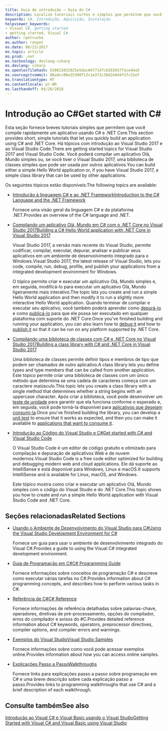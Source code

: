 ```yaml
---
title: Guia de introdução – Guia do C#
description: Localize tutoriais curtos e simples que permitem que você aprenda rapidamente os conceitos básicos de C# e como escrever aplicativos .NET Core.
keywords: C#, Introdução, Aquisição, Instalação
helpviewer_keywords:
- Visual C#, getting started
- getting started, Visual C#
author: rpetrusha
ms.author: ronpet
ms.date: 08/23/2017
ms.topic: article
ms.prod: .net
ms.technology: devlang-csharp
ms.devlang: csharp
ms.openlocfilehash: 630815032925e5dac0477147c6265657face44a5
ms.sourcegitcommit: 86adcc06e35390f13c1e372c36d2e044f1fc31ef
ms.translationtype: HT
ms.contentlocale: pt-BR
ms.lasthandoff: 04/26/2018
---
```

# <a name="get-started-with-c"></a><span data-ttu-id="19c89-104">Introdução ao C#</span><span class="sxs-lookup"><span data-stu-id="19c89-104">Get started with C#</span></span> #

<span data-ttu-id="19c89-105">Esta seção fornece breves tutoriais simples que permitem que você compile rapidamente um aplicativo usando C# e .NET Core.</span><span class="sxs-lookup"><span data-stu-id="19c89-105">This section provides short, simple tutorials that let you quickly build an application using C# and .NET Core.</span></span> <span data-ttu-id="19c89-106">Há tópicos com introdução ao Visual Studio 2017 e ao Visual Studio Code.</span><span class="sxs-lookup"><span data-stu-id="19c89-106">There are getting started topics for Visual Studio 2017 and Visual Studio Code.</span></span> <span data-ttu-id="19c89-107">Você poderá compilar um aplicativo Olá, Mundo simples ou, se você tiver o Visual Studio 2017, uma biblioteca de classes simples que pode ser usada por outros aplicativos.</span><span class="sxs-lookup"><span data-stu-id="19c89-107">You can build either a simple Hello World application or, if you have Visual Studio 2017, a simple class library that can be used by other applications.</span></span>

<span data-ttu-id="19c89-108">Os seguintes tópicos estão disponíveis:</span><span class="sxs-lookup"><span data-stu-id="19c89-108">The following topics are available:</span></span>

* [<span data-ttu-id="19c89-109">Introdução à linguagem C# e ao .NET Framework</span><span class="sxs-lookup"><span data-stu-id="19c89-109">Introduction to the C# Language and the .NET Framework</span></span>](introduction-to-the-csharp-language-and-the-net-framework.md)

     <span data-ttu-id="19c89-110">Fornece uma visão geral da linguagem C# e da plataforma .NET.</span><span class="sxs-lookup"><span data-stu-id="19c89-110">Provides an overview of the C# language and .NET.</span></span>

* [<span data-ttu-id="19c89-111">Compilando um aplicativo Olá, Mundo em C# com o .NET Core no Visual Studio 2017</span><span class="sxs-lookup"><span data-stu-id="19c89-111">Building a C# Hello World application with .NET Core in Visual Studio 2017</span></span>](../../core/tutorials/with-visual-studio.md)

   <span data-ttu-id="19c89-112">Visual Studio 2017, a versão mais recente do Visual Studio, permite codificar, compilar, executar, depurar, analisar e publicar seus aplicativos em um ambiente de desenvolvimento integrado para o Windows.</span><span class="sxs-lookup"><span data-stu-id="19c89-112">Visual Studio 2017, the latest release of Visual Studio, lets you code, compile, run, debug, profile, and publish your applications from a integrated development environment for Windows.</span></span>

   <span data-ttu-id="19c89-113">O tópico permite criar e executar um aplicativo Olá, Mundo simples e, em seguida, modificá-lo para executar um aplicativo Olá, Mundo ligeiramente mais interativo.</span><span class="sxs-lookup"><span data-stu-id="19c89-113">The topic lets you create and run a simple Hello World application and then modify it to run a slightly more interactive Hello World application.</span></span> <span data-ttu-id="19c89-114">Quando terminar de compilar e executar seu aplicativo, você também poderá aprender como [depurá-lo](../../core/tutorials/debugging-with-visual-studio.md) e como [publicá-lo](../../core/tutorials/publishing-with-visual-studio.md) para que ele possa ser executado em qualquer plataforma com suporte do .NET Core.</span><span class="sxs-lookup"><span data-stu-id="19c89-114">Once you've finished building and running your application, you can also learn how to [debug it](../../core/tutorials/debugging-with-visual-studio.md) and how to [publish it](../../core/tutorials/publishing-with-visual-studio.md) so that it can be run on any platform supported by .NET Core.</span></span>

* [<span data-ttu-id="19c89-115">Compilando uma biblioteca de classes com C# e .NET Core no Visual Studio 2017</span><span class="sxs-lookup"><span data-stu-id="19c89-115">Building a class library with C# and .NET Core in Visual Studio 2017</span></span>](../../core/tutorials/library-with-visual-studio.md)

   <span data-ttu-id="19c89-116">Uma biblioteca de classes permite definir tipos e membros de tipo que podem ser chamados de outro aplicativo.</span><span class="sxs-lookup"><span data-stu-id="19c89-116">A class library lets you define types and type members that can be called from another application.</span></span> <span data-ttu-id="19c89-117">Este tópico permite criar uma biblioteca de classes com um único método que determina se uma cadeia de caracteres começa com um caractere maiúsculo.</span><span class="sxs-lookup"><span data-stu-id="19c89-117">This topic lets you create a class library with a single method that determines whether a string begins with an uppercase character.</span></span> <span data-ttu-id="19c89-118">Após criar a biblioteca, você pode desenvolver um [teste de unidade](../../core/tutorials/testing-library-with-visual-studio.md) para garantir que ela funciona conforme o esperado e, em seguida, você pode torná-la disponível para [aplicativos que desejam consumi-la](../../core/tutorials/consuming-library-with-visual-studio.md).</span><span class="sxs-lookup"><span data-stu-id="19c89-118">Once you've finished building the library, you can develop a [unit test](../../core/tutorials/testing-library-with-visual-studio.md) to ensure that it works as expected, and then you can make it available to [applications that want to consume it](../../core/tutorials/consuming-library-with-visual-studio.md).</span></span>

* [<span data-ttu-id="19c89-119">Introdução ao Código do Visual Studio e C#</span><span class="sxs-lookup"><span data-stu-id="19c89-119">Get started with C# and Visual Studio Code</span></span>](../../core/tutorials/with-visual-studio-code.md)

   <span data-ttu-id="19c89-120">O Visual Studio Code é um editor de código gratuito e otimizado para compilação e depuração de aplicativos Web e de nuvem modernos.</span><span class="sxs-lookup"><span data-stu-id="19c89-120">Visual Studio Code is a free code editor optimized for building and debugging modern web and cloud applications.</span></span> <span data-ttu-id="19c89-121">Ele dá suporte ao IntelliSense e está disponível para Windows, Linux e macOS.</span><span class="sxs-lookup"><span data-stu-id="19c89-121">It supports IntelliSense and is available for Linux, macOS, and Windows.</span></span>

   <span data-ttu-id="19c89-122">Este tópico mostra como criar e executar um aplicativo Olá, Mundo simples com o código do Visual Studio e do .NET Core.</span><span class="sxs-lookup"><span data-stu-id="19c89-122">This topic shows you how to create and run a simple Hello World application with Visual Studio Code and .NET Core.</span></span>

## <a name="related-sections"></a><span data-ttu-id="19c89-123">Seções relacionadas</span><span class="sxs-lookup"><span data-stu-id="19c89-123">Related Sections</span></span>

* [<span data-ttu-id="19c89-124">Usando o Ambiente de Desenvolvimento do Visual Studio para C#</span><span class="sxs-lookup"><span data-stu-id="19c89-124">Using the Visual Studio Development Environment for C#</span></span>](/visualstudio/csharp-ide/using-the-visual-studio-development-environment-for-csharp)  

    <span data-ttu-id="19c89-125">Fornece um guia para usar o ambiente de desenvolvimento integrado do Visual C#.</span><span class="sxs-lookup"><span data-stu-id="19c89-125">Provides a guide to using the Visual C# integrated development environment.</span></span>

* [<span data-ttu-id="19c89-126">Guia de Programação em C#</span><span class="sxs-lookup"><span data-stu-id="19c89-126">C# Programming Guide</span></span>](../../csharp/programming-guide/index.md)

    <span data-ttu-id="19c89-127">Fornece informações sobre conceitos de programação C# e descreve como executar várias tarefas no C#.</span><span class="sxs-lookup"><span data-stu-id="19c89-127">Provides information about C# programming concepts, and describes how to perform various tasks in C#.</span></span>

* [<span data-ttu-id="19c89-128">Referência de C#</span><span class="sxs-lookup"><span data-stu-id="19c89-128">C# Reference</span></span>](../../csharp/language-reference/index.md)

    <span data-ttu-id="19c89-129">Fornece informações de referência detalhadas sobre palavras-chave, operadores, diretivas de pré-processamento, opções do compilador, erros do compilador e avisos do #C.</span><span class="sxs-lookup"><span data-stu-id="19c89-129">Provides detailed reference information about C# keywords, operators, preprocessor directives, compiler options, and compiler errors and warnings.</span></span>

* [<span data-ttu-id="19c89-130">Exemplos do Visual Studio</span><span class="sxs-lookup"><span data-stu-id="19c89-130">Visual Studio Samples</span></span>](/visualstudio/ide/visual-studio-samples)

    <span data-ttu-id="19c89-131">Fornece informações sobre como você pode acessar exemplos online.</span><span class="sxs-lookup"><span data-stu-id="19c89-131">Provides information about how you can access online samples.</span></span>

* [<span data-ttu-id="19c89-132">Explicações Passo a Passo</span><span class="sxs-lookup"><span data-stu-id="19c89-132">Walkthroughs</span></span>](../../csharp/walkthroughs.md)

    <span data-ttu-id="19c89-133">Fornece links para explicações passo a passo sobre programação em C# e uma breve descrição sobre cada explicação passo a passo.</span><span class="sxs-lookup"><span data-stu-id="19c89-133">Provides links to programming walkthroughs that use C# and a brief description of each walkthrough.</span></span>

## <a name="see-also"></a><span data-ttu-id="19c89-134">Consulte também</span><span class="sxs-lookup"><span data-stu-id="19c89-134">See also</span></span>
 [<span data-ttu-id="19c89-135">Introdução ao Visual C# e Visual Basic usando o Visual Studio</span><span class="sxs-lookup"><span data-stu-id="19c89-135">Getting Started with Visual C# and Visual Basic using Visual Studio</span></span>](/visualstudio/ide/getting-started-with-visual-csharp-and-visual-basic)
